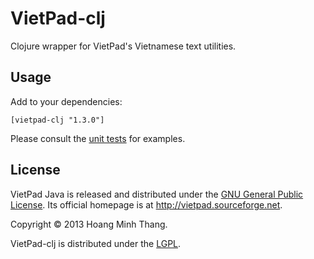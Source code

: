 # VietPad-clj

Clojure wrapper for VietPad's Vietnamese text utilities.

## Usage

Add to your dependencies:
```
[vietpad-clj "1.3.0"]
```

Please consult the [unit tests](https://github.com/myguidingstar/vietpad-clj/blob/master/test/vietpad_clj/core_test.clj) for examples.

## License

VietPad Java is released and distributed under the [GNU General Public License](http://www.gnu.org/licenses/gpl.html). Its official homepage is at http://vietpad.sourceforge.net.

Copyright © 2013 Hoang Minh Thang.

VietPad-clj is distributed under the [LGPL](http://www.gnu.org/copyleft/lesser.html).
